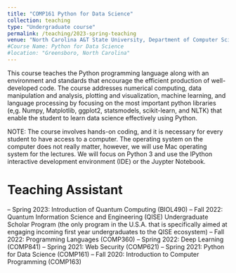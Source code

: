 ```yaml
---
title: "COMP161 Python for Data Science"
collection: teaching
type: "Undergraduate course"
permalink: /teaching/2023-spring-teaching
venue: "North Carolina A&T State University, Department of Computer Science"
#Course Name: Python for Data Science
#location: "Greensboro, North Carolina"
---
```


This course teaches the Python programming language along with an environment and standards that encourage the efficient production of well-developed code. The course addresses numerical computing, data manipulation and analysis, plotting and visualization, machine learning, and language processing by focusing on the most important python libraries (e,g. Numpy, Matplotlib, ggplot2, statsmodels, scikit-learn, and NLTK) that enable the student to learn data science effectively using Python.

NOTE: The course involves hands-on coding, and it is necessary for every student to have access to a computer. The operating system on the computer does not really matter, however, we will use Mac operating system for the lectures. We will focus on Python 3 and use the IPython interactive development environment (IDE) or the Juypter Notebook. 

Teaching Assistant
======
–	Spring 2023: Introduction of Quantum Computing (BIOL490)
–	Fall 2022: Quantum Information Science and Engineering (QISE) Undergraduate Scholar Program (the only program in the U.S.A. that is specifically aimed at engaging incoming first year undergraduates to the QISE ecosystem)
–	Fall 2022: Programming Languages (COMP360)
–	Spring 2022: Deep Learning (COMP841)
–	Spring 2021: Web Security (COMP621)
–	Spring 2021: Python for Data Science (COMP161)
–	Fall 2020: Introduction to Computer Programming (COMP163)


